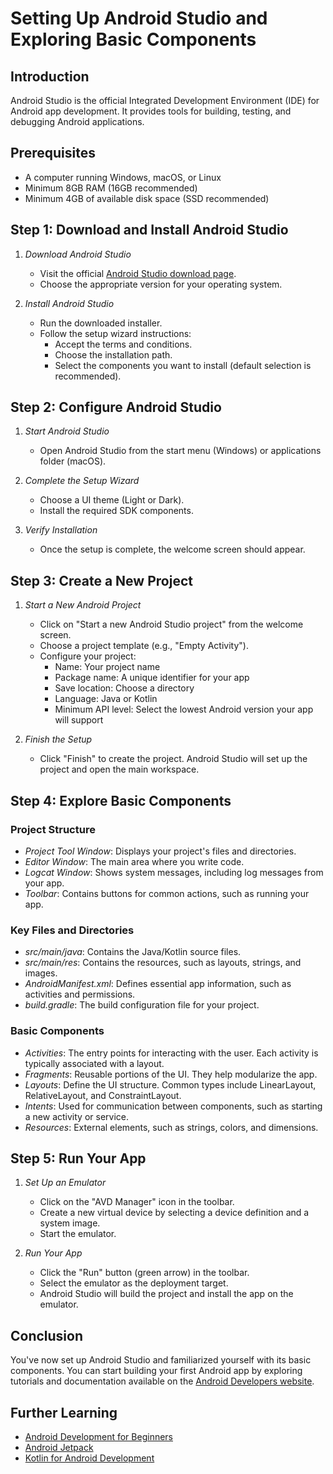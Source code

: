 # Setting Up Android Studio and Exploring Basic Components

## Introduction
Android Studio is the official Integrated Development Environment (IDE) for Android app development. It provides tools for building, testing, and debugging Android applications.

## Prerequisites
- A computer running Windows, macOS, or Linux
- Minimum 8GB RAM (16GB recommended)
- Minimum 4GB of available disk space (SSD recommended)

## Step 1: Download and Install Android Studio
1. *Download Android Studio*
   - Visit the official [Android Studio download page](https://developer.android.com/studio).
   - Choose the appropriate version for your operating system.

2. *Install Android Studio*
   - Run the downloaded installer.
   - Follow the setup wizard instructions:
     - Accept the terms and conditions.
     - Choose the installation path.
     - Select the components you want to install (default selection is recommended).

## Step 2: Configure Android Studio
1. *Start Android Studio*
   - Open Android Studio from the start menu (Windows) or applications folder (macOS).
   
2. *Complete the Setup Wizard*
   - Choose a UI theme (Light or Dark).
   - Install the required SDK components.

3. *Verify Installation*
   - Once the setup is complete, the welcome screen should appear.

## Step 3: Create a New Project
1. *Start a New Android Project*
   - Click on "Start a new Android Studio project" from the welcome screen.
   - Choose a project template (e.g., "Empty Activity").
   - Configure your project:
     - Name: Your project name
     - Package name: A unique identifier for your app
     - Save location: Choose a directory
     - Language: Java or Kotlin
     - Minimum API level: Select the lowest Android version your app will support

2. *Finish the Setup*
   - Click "Finish" to create the project. Android Studio will set up the project and open the main workspace.

## Step 4: Explore Basic Components
### Project Structure
- *Project Tool Window*: Displays your project's files and directories.
- *Editor Window*: The main area where you write code.
- *Logcat Window*: Shows system messages, including log messages from your app.
- *Toolbar*: Contains buttons for common actions, such as running your app.

### Key Files and Directories
- *src/main/java*: Contains the Java/Kotlin source files.
- *src/main/res*: Contains the resources, such as layouts, strings, and images.
- *AndroidManifest.xml*: Defines essential app information, such as activities and permissions.
- *build.gradle*: The build configuration file for your project.

### Basic Components
- *Activities*: The entry points for interacting with the user. Each activity is typically associated with a layout.
- *Fragments*: Reusable portions of the UI. They help modularize the app.
- *Layouts*: Define the UI structure. Common types include LinearLayout, RelativeLayout, and ConstraintLayout.
- *Intents*: Used for communication between components, such as starting a new activity or service.
- *Resources*: External elements, such as strings, colors, and dimensions.

## Step 5: Run Your App
1. *Set Up an Emulator*
   - Click on the "AVD Manager" icon in the toolbar.
   - Create a new virtual device by selecting a device definition and a system image.
   - Start the emulator.

2. *Run Your App*
   - Click the "Run" button (green arrow) in the toolbar.
   - Select the emulator as the deployment target.
   - Android Studio will build the project and install the app on the emulator.

## Conclusion
You've now set up Android Studio and familiarized yourself with its basic components. You can start building your first Android app by exploring tutorials and documentation available on the [Android Developers website](https://developer.android.com/docs).

## Further Learning
- [Android Development for Beginners](https://developer.android.com/courses/fundamentals-training/overview-v2)
- [Android Jetpack](https://developer.android.com/jetpack)
- [Kotlin for Android Development](https://developer.android.com/kotlin)
